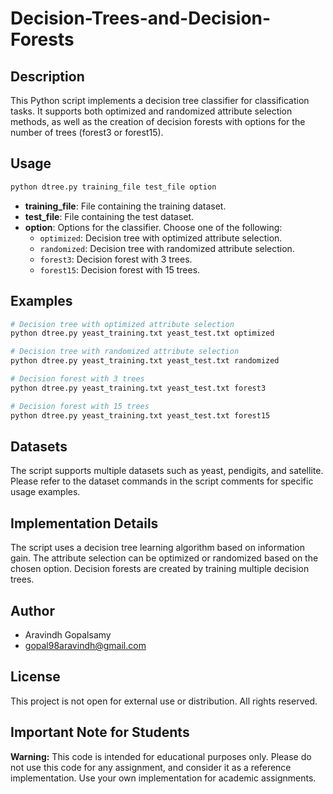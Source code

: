 # Decision-Trees-and-Decision-Forests

## Description
This Python script implements a decision tree classifier for classification tasks. It supports both optimized and randomized attribute selection methods, as well as the creation of decision forests with options for the number of trees (forest3 or forest15).

## Usage

```bash
python dtree.py training_file test_file option
```

- **training_file**: File containing the training dataset.
- **test_file**: File containing the test dataset.
- **option**: Options for the classifier. Choose one of the following:
  - `optimized`: Decision tree with optimized attribute selection.
  - `randomized`: Decision tree with randomized attribute selection.
  - `forest3`: Decision forest with 3 trees.
  - `forest15`: Decision forest with 15 trees.

## Examples

```bash
# Decision tree with optimized attribute selection
python dtree.py yeast_training.txt yeast_test.txt optimized

# Decision tree with randomized attribute selection
python dtree.py yeast_training.txt yeast_test.txt randomized

# Decision forest with 3 trees
python dtree.py yeast_training.txt yeast_test.txt forest3

# Decision forest with 15 trees
python dtree.py yeast_training.txt yeast_test.txt forest15
```

## Datasets

The script supports multiple datasets such as yeast, pendigits, and satellite. Please refer to the dataset commands in the script comments for specific usage examples.

## Implementation Details

The script uses a decision tree learning algorithm based on information gain. The attribute selection can be optimized or randomized based on the chosen option. Decision forests are created by training multiple decision trees.

## Author

- Aravindh Gopalsamy
- gopal98aravindh@gmail.com

## License

This project is not open for external use or distribution. All rights reserved.

## Important Note for Students

**Warning:** This code is intended for educational purposes only. Please do not use this code for any assignment, and consider it as a reference implementation. Use your own implementation for academic assignments.
